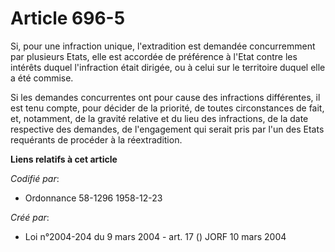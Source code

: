 # Article 696-5

Si, pour une infraction unique, l'extradition est demandée concurremment par plusieurs Etats, elle est accordée de préférence
à l'Etat contre les intérêts duquel l'infraction était dirigée, ou à celui sur le territoire duquel elle a été commise.

Si les demandes concurrentes ont pour cause des infractions différentes, il est tenu compte, pour décider de la priorité, de
toutes circonstances de fait, et, notamment, de la gravité relative et du lieu des infractions, de la date respective des
demandes, de l'engagement qui serait pris par l'un des Etats requérants de procéder à la réextradition.

**Liens relatifs à cet article**

_Codifié par_:

  - Ordonnance 58-1296 1958-12-23

_Créé par_:

  - Loi n°2004-204 du 9 mars 2004 - art. 17 () JORF 10 mars 2004
